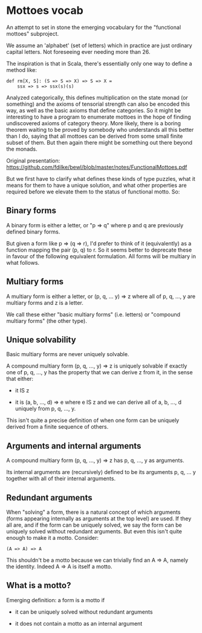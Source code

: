 # Mottoes vocab 

An attempt to set in stone the emerging vocabulary for the "functional mottoes" subproject.

We assume an 'alphabet' (set of letters) which in practice are just ordinary capital letters. 
Not foreseeing ever needing more than 26.

The inspiration is that in Scala, there's essentially only one way to define a method like:

    def rm[X, S]: (S => S => X) => S => X =
        ssx => s => ssx(s)(s)
        
Analyzed categorically, this defines multiplication on the state monad (or something) and the axioms of tensorial
strength can also be encoded this way, as well as the basic axioms that define categories. So it might be interesting
to have a program to enumerate mottoes in the hope of finding undiscovered axioms of category theory. More likely, there
is a boring theorem waiting to be proved by somebody who understands all this better than I do, saying that all
mottoes can be derived from some small finite subset of them. But then again there might be something out there beyond the monads.

Original presentation: https://github.com/fdilke/bewl/blob/master/notes/FunctionalMottoes.pdf         

But we first have to clarify what defines these kinds of type puzzles, what it means for them to have a unique solution, and
what other properties are required before we elevate them to the status of functional motto. So:

## Binary forms 

A binary form is either a letter, or "p => q" where p and q are previously defined binary forms.

But given a form like p => (q => r), I'd prefer to think of it (equivalently) as a function mapping the pair (p, q) to r.
So it seems better to deprecate these in favour of the following equivalent formulation. All forms will be multiary in what follows.

## Multiary forms

A multiary form is either a letter, or (p, q, ... y) => z where all of p, q, ..., y are multiary forms and z is a letter.

We call these either "basic multiary forms" (i.e. letters) or "compound multiary forms" (the other type).

## Unique solvability

Basic multiary forms are never uniquely solvable.

A compound multiary form (p, q, ..., y) => z is uniquely solvable if exactly one of p, q, ..., y has the property that we
can derive z from it, in the sense that either:

- it IS z

- it is (a, b, ..., d) => e where e IS z and we can derive all of a, b, ..., d uniquely from p, q, ..., y.

This isn't quite a precise definition of when one form can be uniquely derived from a finite sequence of others.

## Arguments and internal arguments

A compound multiary form (p, q, ..., y) => z has p, q, ..., y as arguments.

Its internal arguments are (recursively) defined to be its arguments p, q, ... y together with all of their internal arguments.

## Redundant arguments

When "solving" a form, there is a natural concept of which arguments (forms appearing internally as arguments at the top level) 
are used. If they all are, and if the form can be uniquely solved, we say the form can be uniquely solved without redundant
arguments. But even this isn't quite enough to make it a motto. Consider:

    (A => A) => A
    
This shouldn't be a motto because we can trivially find an A => A, namely the identity. Indeed A => A is itself a motto.    

## What is a motto?

Emerging definition: a form is a motto if

- it can be uniquely solved without redundant arguments

- it does not contain a motto as an internal argument

